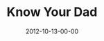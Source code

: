 ---
layout: message
category: message
series: "A Journey Home"
title: "Know Your Dad"
date: 2012-10-13-00-00
message_id: 752
audio: "http://s3.amazonaws.com/crossroads-media/message/audio/journeyhome_02.mp3"
audio-duration: "40:34"
program: "http://s3.amazonaws.com/crossroads-media/documents/10_13-14_12_HOMEProgram.pdf"
description: "At some point, we've all felt like we didn't quite belong. But God wants to show us to a place where we're surrounded by love and approval, a place where we can find rest, protection and hope."
video: "http://s3.amazonaws.com/crossroads-media/message/video/journeyhome_02.mp4"
video-duration: "40:39"
video-image: "http://s3.amazonaws.com/crossroads-media/images/journeyhome_02_still.jpg"
explicit: false
---